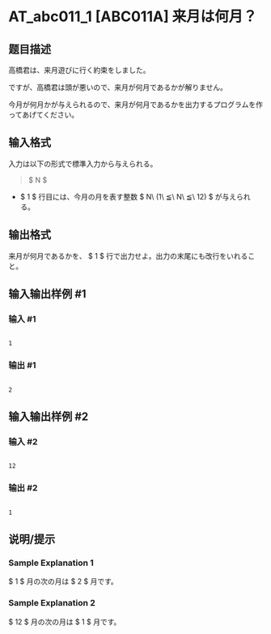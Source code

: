 # AT_abc011_1 [ABC011A] 来月は何月？

## 题目描述

[problemUrl]: https://atcoder.jp/contests/abc011/tasks/abc011_1

高橋君は、来月遊びに行く約束をしました。

ですが、高橋君は頭が悪いので、来月が何月であるかが解りません。

今月が何月かが与えられるので、来月が何月であるかを出力するプログラムを作ってあげてください。

## 输入格式

入力は以下の形式で標準入力から与えられる。

> $ N $

- $ 1 $ 行目には、今月の月を表す整数 $ N\ (1\ ≦\ N\ ≦\ 12) $ が与えられる。

## 输出格式

来月が何月であるかを、 $ 1 $ 行で出力せよ。出力の末尾にも改行をいれること。

## 输入输出样例 #1

### 输入 #1

```
1
```

### 输出 #1

```
2
```

## 输入输出样例 #2

### 输入 #2

```
12
```

### 输出 #2

```
1
```

## 说明/提示

### Sample Explanation 1

$ 1 $ 月の次の月は $ 2 $ 月です。

### Sample Explanation 2

$ 12 $ 月の次の月は $ 1 $ 月です。